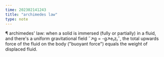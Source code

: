 ```yaml
---
time: 202302141243
title: "archimedes law"
type: note
---
```


¶ archimedes' law: when a solid is immersed (fully or partially) in a fluid, and 
  there's a uniform gravitational field ˝↗g = -g↗e₍z₎˝, the total upwards force 
  of the fluid on the body ("buoyant force") equals the weight of displaced 
  fluid.
